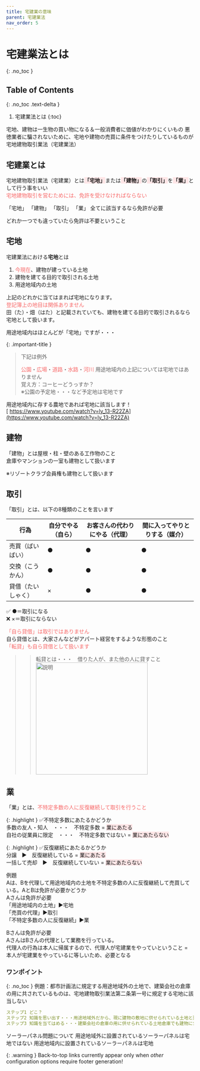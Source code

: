 ```yaml
---
title: 宅建業の意味
parent: 宅建業法
nav_order: 5
---
```


# 宅建業法とは
{: .no_toc }

## Table of Contents
{: .no_toc .text-delta }

1. 宅建業法とは
{:toc}

宅地、建物は一生物の買い物になる＆一般消費者に価値がわかりにくいもの
悪徳業者に騙されないために、宅地や建物の売買に条件をつけたりしているものが宅地建物取引業法（宅建業法）

## 宅建業とは

宅地建物取引業法（宅建業）とは<span style="background-color:#ffe6e7">**「宅地」**</span>または<span style="background-color:#ffe6e7">**「建物」**</span>の<span style="background-color:#ffe6e7">**「取引」**</span>を<span style="background-color:#ffe6e7">**「業」**</span>として行う事をいい
<br><span style="color:rgb(248, 105, 105);">宅地建物取引を営むためには、免許を受けなければならない</span>




「宅地」 「建物」 「取引」 「業」 全てに該当するなら免許が必要

どれか一つでも違っていたら免許は不要ということ



## 宅地



宅建業法における**宅地**とは

1. <span style="color:rgb(248, 105, 105);">今現在</span>、建物が建っている土地
2. 建物を建てる目的で取引される土地
3. 用途地域内の土地

上記のどれかに当てはまれば宅地になります。
<br><span style="color:rgb(248, 105, 105);">登記簿上の地目は関係ありません</span>
<br>田（た）・畑（はた）と記載されていても、建物を建てる目的で取引されるなら宅地として扱います。



用途地域内はほとんどが「宅地」ですが・・・

{: .important-title }
> 下記は例外
>
> <span style="color:rgb(248, 105, 105);">公園</span>・<span style="color:rgb(248, 105, 105);">広場</span>・<span style="color:rgb(248, 105, 105);">道路</span>・<span style="color:rgb(248, 105, 105);">水路</span>・<span style="color:rgb(248, 105, 105);">河川</span>
> 用途地域内の上記については宅地ではありません
<br>覚え方：コーヒーどうっすか？
> <br>※公園の予定地・・・など予定地は宅地です

用途地域内に存する農地であれば宅地に該当します！
<br>[
https://www.youtube.com/watch?v=ly_13-R22ZA](https://www.youtube.com/watch?v=ly_13-R22ZA)

## 建物

「建物」とは屋根・柱・壁のある工作物のこと
<br>倉庫やマンションの一室も建物として扱います

※リゾートクラブ会員権も建物として扱います

## 取引
「取引」とは、以下の8種類のことを言います

| 行為        | 自分でやる（自ら） | お客さんの代わりにやる（代理） | 間に入ってやりとりする（媒介） |
| --------- | --------- | --------------- | --------------- |
| 売買（ばいばい）  | ●         | ●               | ●               |
| 交換（こうかん）  | ●         | ●               | ●               |
| 貸借（たいしゃく） | ×         | ●               | ●               |

✅ ●＝取引になる
<br>❌ ×＝取引にならない

<span style="color:rgb(248, 105, 105);">「自ら貸借」は取引ではありません</span>
<br>自ら貸借とは、大家さんなどがアパート経営をするような形態のこと
<br><span style="color:rgb(248, 105, 105);">「転貸」も自ら貸借として扱います</span>
>> 転貸とは・・・　借りた人が、また他の人に貸すこと
>> <br><img src="{{ site.baseurl }}/assets/images/image_2025060222.png" width="300" alt="説明">


## 業
「業」とは、<span style="color:rgb(248, 105, 105);">不特定多数の人に反復継続して取引を行うこと</span>


 {: .highlight }
  ✅不特定多数にあたるかどうか
  <br>多数の友人・知人　・・・　不特定多数 = <span style="background-color:#ffe6e7">業にあたる</span>
  <br>自社の従業員に限定　・・・　不特定多数ではない = <span style="background-color:#ffe6e7">業にあたらない</span>

 {: .highlight }
  ✅反復継続にあたるかどうか
  <br>分譲　▶　反復継続している = <span style="background-color:#ffe6e7">業にあたる</span>
  <br>一括して売却　▶　反復継続していない = <span style="background-color:#ffe6e7">業にあたらない</span>


例題
<br>Aは、Bを代理して用途地域内の土地を不特定多数の人に反復継続して売買している。AとBは免許が必要かどうか
<br>Aさんは免許が必要
<br>「用途地域内の土地」▶宅地
<br>「売買の代理」▶取引
<br>「不特定多数の人に反復継続」▶業

Bさんは免許が必要
<br>AさんはBさんの代理として業務を行っている。
<br>代理人の行為は本人に帰属するので、代理人が宅建業をやっていということ = 本人が宅建業をやっているに等しいため、必要となる




### ワンポイント
{: .no_toc }
例題：都市計画法に規定する用途地域外の土地で、建築会社の倉庫の用に共されているものは、宅地建物取引業法第二条第一号に規定する宅地に該当しない



```yaml
ステップ1 どこ？
ステップ2 知識を思い出す・・・用途地域外だから、現に建物の敷地に供せられている土地と建物の敷地に供する目的で取引の対象とされた土地なら「宅地」に該当する
ステップ3 知識を当てはめる・・・建築会社の倉庫の用に供せられている土地倉庫でも建物に含まれるため、宅地に該当します。
```


ソーラーパネル問題について
用途地域外に設置されているソーラーパネルは宅地ではない
用途地域内に設置されているソーラーパネルは宅地

{: .warning }
Back-to-top links currently appear only when *other* configuration options require footer generation!
